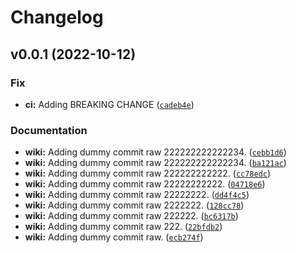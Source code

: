 # Changelog

<!--next-version-placeholder-->

## v0.0.1 (2022-10-12)
### Fix
* **ci:** Adding BREAKING CHANGE ([`cadeb4e`](https://github.com/pandalearnstocode/pylib_semver/commit/cadeb4e1b8209537a9c6987fa81bfdd62413f70e))

### Documentation
* **wiki:** Adding dummy commit raw 222222222222234. ([`cebb1d6`](https://github.com/pandalearnstocode/pylib_semver/commit/cebb1d6bd764b9ea440eb6459f24cac76b78807f))
* **wiki:** Adding dummy commit raw 222222222222234. ([`ba121ac`](https://github.com/pandalearnstocode/pylib_semver/commit/ba121acb1e4f0d5ea522a5d32986138c295d07a6))
* **wiki:** Adding dummy commit raw 222222222222. ([`cc78edc`](https://github.com/pandalearnstocode/pylib_semver/commit/cc78edc830fcc8ef7a12eb87e5f4286e9d3ac03f))
* **wiki:** Adding dummy commit raw 22222222222. ([`04718e6`](https://github.com/pandalearnstocode/pylib_semver/commit/04718e682a6759f3317c82aa743c82614c46b96a))
* **wiki:** Adding dummy commit raw 22222222. ([`dd4f4c5`](https://github.com/pandalearnstocode/pylib_semver/commit/dd4f4c550bf312fee2c4f23636eb373dd69f152d))
* **wiki:** Adding dummy commit raw 2222222. ([`128cc78`](https://github.com/pandalearnstocode/pylib_semver/commit/128cc789c1629e871ac33e4c20f6bbe4ff9df1ce))
* **wiki:** Adding dummy commit raw 222222. ([`bc6317b`](https://github.com/pandalearnstocode/pylib_semver/commit/bc6317b95c68ada4cc07e63cf569221dd400201c))
* **wiki:** Adding dummy commit raw 222. ([`22bfdb2`](https://github.com/pandalearnstocode/pylib_semver/commit/22bfdb2d7d5c31828ccc7c8a28a2053f8810570a))
* **wiki:** Adding dummy commit raw. ([`ecb274f`](https://github.com/pandalearnstocode/pylib_semver/commit/ecb274fbd77d61fadfc971d2c086a6284f4155cb))
